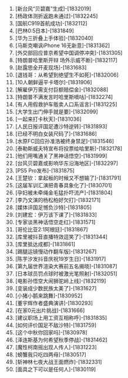 
1. [新台风“贝碧嘉”生成]-[1832019]
1. [杨政体测折返跑未通过]-[1832245]
1. [国航C919首航成功]-[1832112]
1. [巴林0:5日本]-[1831849]
1. [华为三折叠上手体验]-[1832040]
1. [马斯克嘲讽iPhone 16无新意]-[1831362]
1. [外交部回应普京希望中国调停冲突]-[1831305]
1. [特朗普哈里斯开辩 场外示威不断]-[1832117]
1. [赵露思全开麦现场]-[1831683]
1. [退钱哥：从希望到绝望生不如死]-[1832006]
1. [10人朝鲜逼平卡塔尔]-[1831906]
1. [解雇伊万需支付巨额赔偿金]-[1832088]
1. [特朗普不满发言时哈里斯嘀咕]-[1832274]
1. [有人用假救护车贩卖人口系谣言]-[1831225]
1. [大学生出门伸手就是要]-[1832099]
1. [一起来打卡秋天]-[1831036]
1. [人民日报评国足遭沙特逆转]-[1831893]
1. [已经不明白女装尺码了]-[1831686]
1. [水原FC回应孙准浩被终身禁足]-[1831546]
1. [泰勒斯威夫特宣布将投票给哈里斯]-[1832178]
1. [他们用嘴通关了黑神话悟空]-[1831999]
1. [台风贝碧嘉或影响华东沿海地区]-[1832297]
1. [PS5 Pro发布]-[1831875]
1. [王楚钦：拿起板的时候又不想输了]-[1831791]
1. [这届军训汇演把青春具象化了]-[1830701]
1. [孕妇被未牵绳金毛猛扑吓流产]-[1831804]
1. [李乃文演的杨松柏好欠打]-[1832171]
1. [媒体评国足憾负沙特]-[1831805]
1. [刘建宏：伊万该下课了]-[1831833]
1. [专家谈黑神话悟空走红]-[1831571]
1. [哥伦比亚2:1阿根廷]-[1831867]
1. [库里被抖音直播特效逗笑了]-[1831344]
1. [库里抵达成都]-[1831861]
1. [踢腿运镜慢动作翻车版]-[1831267]
1. [陈芋汐发抖音庆祝19岁生日]-[1831917]
1. [第九届世界渲染大赛前五名揭晓]-[1831087]
1. [日本球员罚点球时被激光笔照射]-[1832051]
1. [电影孙悟空大闹狮驼岭上线]-[1832119]
1. [变装成少数民族太美了]-[1831627]
1. [小猪小鹅来跳舞]-[1830952]
1. [董宇辉作者盛典演讲]-[1830293]
1. [在家0元出片挑战]-[1831666]
1. [建议职场上用工资互相称呼]-[1831835]
1. [如何评价国足不敌沙特]-[1831759]
1. [这个中秋你回家吗]-[1830978]
1. [泽连斯基为何希望秋季停战]-[1831462]
1. [魔性柯南摇出现人传人]-[1831223]
1. [螃蟹我只吃四两母]-[1830517]
1. [斩神林七夜大战王面燃炸]-[1832331]
1. [面具之下可以是任何人]-[1830119]